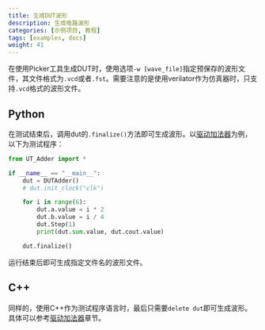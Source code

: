 ```yaml
---
title: 生成DUT波形
description: 生成电路波形
categories: [示例项目, 教程]
tags: [examples, docs]
weight: 41
---
```


在使用Picker工具生成DUT时，使用选项`-w [wave_file]`指定预保存的波形文件，其文件格式为`.vcd`或者`.fst`。需要注意的是使用verilator作为仿真器时，只支持`.vcd`格式的波形文件。

## Python
在测试结束后，调用dut的`.finalize()`方法即可生成波形。以[驱动加法器]("/zh-cn/docs/quick-start/eg-adder")为例，以下为测试程序：
```python
from UT_Adder import *

if __name__ == "__main__":
    dut = DUTAdder()
    # dut.init_clock("clk")

    for i in range(6):
        dut.a.value = i * 2
        dut.b.value = i / 4
        dut.Step(1)
        print(dut.sum.value, dut.cout.value)

    dut.finalize()
```
运行结束后即可生成指定文件名的波形文件。

## C++
同样的，使用C++作为测试程序语言时，最后只需要`delete dut`即可生成波形。具体可以参考[驱动加法器]("/zh-cn/docs/quick-start/eg-adder")章节。